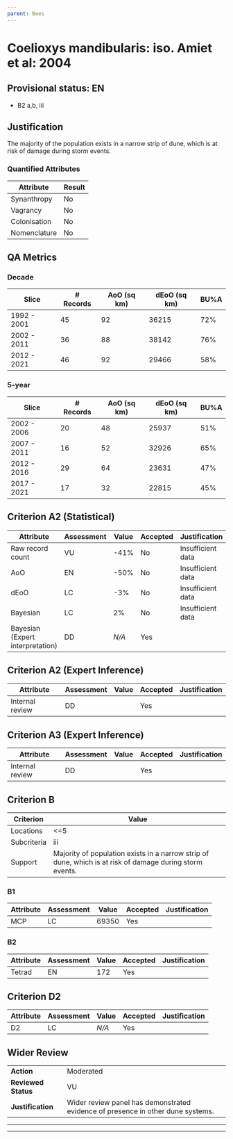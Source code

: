 ```yaml
---
parent: Bees
---
```

# Coelioxys mandibularis: iso. Amiet et al: 2004
## Provisional status: EN
- B2 a,b, iii

## Justification
The majority of the population exists in a narrow strip of dune, which is at risk of damage during storm events.
### Quantified Attributes
|Attribute|Result|
|---|---|
|Synanthropy|No|
|Vagrancy|No|
|Colonisation|No|
|Nomenclature|No|
## QA Metrics
### Decade
| Slice | # Records | AoO (sq km) | dEoO (sq km) |BU%A |
|---|---|---|---|---|
|1992 - 2001|45|92|36215|72%|
|2002 - 2011|36|88|38142|76%|
|2012 - 2021|46|92|29466|58%|
### 5-year
| Slice | # Records | AoO (sq km) | dEoO (sq km) |BU%A |
|---|---|---|---|---|
|2002 - 2006|20|48|25937|51%|
|2007 - 2011|16|52|32926|65%|
|2012 - 2016|29|64|23631|47%|
|2017 - 2021|17|32|22815|45%|
## Criterion A2 (Statistical)
|Attribute|Assessment|Value|Accepted|Justification
|---|---|---|---|---|
|Raw record count|VU|-41%|No|Insufficient data|
|AoO|EN|-50%|No|Insufficient data|
|dEoO|LC|-3%|No|Insufficient data|
|Bayesian|LC|2%|No|Insufficient data|
|Bayesian (Expert interpretation)|DD|*N/A*|Yes||
## Criterion A2 (Expert Inference)
|Attribute|Assessment|Value|Accepted|Justification
|---|---|---|---|---|
|Internal review|DD||Yes||
## Criterion A3 (Expert Inference)
|Attribute|Assessment|Value|Accepted|Justification
|---|---|---|---|---|
|Internal review|DD||Yes||
## Criterion B
|Criterion| Value|
|---|---|
|Locations|<=5|
|Subcriteria|iii|
|Support|Majority of population exists in a narrow strip of dune, which is at risk of damage during storm events.|
### B1
|Attribute|Assessment|Value|Accepted|Justification
|---|---|---|---|---|
|MCP|LC|69350|Yes||
### B2
|Attribute|Assessment|Value|Accepted|Justification
|---|---|---|---|---|
|Tetrad|EN|172|Yes||
## Criterion D2
|Attribute|Assessment|Value|Accepted|Justification
|---|---|---|---|---|
|D2|LC|*N/A*|Yes||
## Wider Review
|  |  |
|---|---|
|**Action**|Moderated|
|**Reviewed Status**|VU|
|**Justification**|Wider review panel has demonstrated evidence of presence in other dune systems.|
---
 ---
 <br><br>
 
